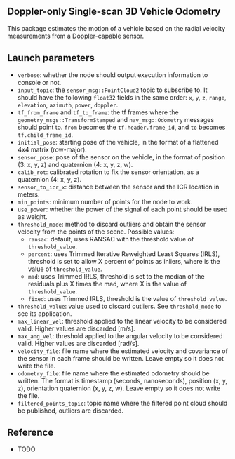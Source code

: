 ## Doppler-only Single-scan 3D Vehicle Odometry
This package estimates the motion of a vehicle based on the radial velocity measurements from a Doppler-capable sensor. 

## Launch parameters
* ``verbose``: whether the node should output execution information to console or not.
* ``input_topic``: the ``sensor_msg::PointCloud2`` topic to subscribe to. It should have the following ``float32`` fields in the same order: ``x``, ``y``, ``z``, ``range``, ``elevation``, ``azimuth``, ``power``, ``doppler``.
* ``tf_from_frame`` and ``tf_to_frame``: the tf frames where the ``geometry_msgs::TransformStamped`` and ``nav_msg::Odometry`` messages should point to. ``from`` becomes the ``tf.header.frame_id``, and ``to`` becomes ``tf.child_frame_id``.
* ``initial_pose``: starting pose of the vehicle, in the format of a flattened 4x4 matrix (row-major).
* ``sensor_pose``: pose of the sensor on the vehicle, in the format of position (3: x, y, z) and quaternion (4: x, y, z, w).
* ``calib_rot``: calibrated rotation to fix the sensor orientation, as a quaternion (4: x, y, z).
* ``sensor_to_icr_x``: distance between the sensor and the ICR location in meters.
* ``min_points``: minimum number of points for the node to work.
* ``use_power``: whether the power of the signal of each point should be used as weight.
* ``threshold_mode``: method to discard outliers and obtain the sensor velocity from the points of the scene. Possible values:
  * ``ransac``: default, uses RANSAC with the threshold value of ``threshold_value``.
  * ``percent``: uses Trimmed Iterative Reweighted Least Squares (IRLS), threshold is set to allow X percent of points as inliers, where is the value of ``threshold_value``.
  * ``mad``: uses Trimmed IRLS, threshold is set to the median of the residuals plus X times the mad, where X is the value of ``threshold_value``.
  * ``fixed``: uses Trimmed IRLS, threshold is the value of ``threshold_value``.
* ``threshold_value``: value used to discard outliers. See ``threshold_mode`` to see its application.
* ``max_linear_vel``: threshold applied to the linear velocity to be considered valid. Higher values are discarded [m/s].
* ``max_ang_vel``: threshold applied to the angular velocity to be considered valid. Higher values are discarded [rad/s].
* ``velocity_file``: file name where the estimated velocity and covariance of the sensor in each frame should be written. Leave empty so it does not write the file.
* ``odometry_file``: file name where the estimated odometry should be written. The format is timestamp (seconds, nanoseconds), position (x, y, z), orientation quaternion (x, y, z, w). Leave empty so it does not write the file.
* ``filtered_points_topic``: topic name where the filtered point cloud should be published, outliers are discarded.
  

## Reference
* TODO
